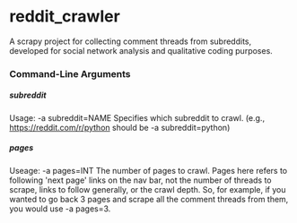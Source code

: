 # reddit_crawler
A scrapy project for collecting comment threads from subreddits, developed for social network analysis and qualitative coding purposes.

### Command-Line Arguments
##### subreddit
Usage: -a subreddit=NAME
Specifies which subreddit to crawl. (e.g., https://reddit.com/r/python should be -a subreddit=python)
##### pages
Useage: -a pages=INT
The number of pages to crawl. Pages here refers to following 'next page' links on the nav bar, not the number of threads to scrape, links to follow generally, or the crawl depth. So, for example, if you wanted to go back 3 pages and scrape all the comment threads from them, you would use -a pages=3.
